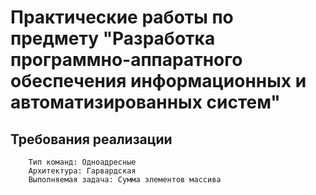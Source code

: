 # Практические работы по  предмету "Разработка программно-аппаратного обеспечения информационных и автоматизированных систем"

## Требования реализации
        Тип команд: Одноадресные
        Архитектура: Гарвардская
        Выполняемая задача: Сумма элементов массива